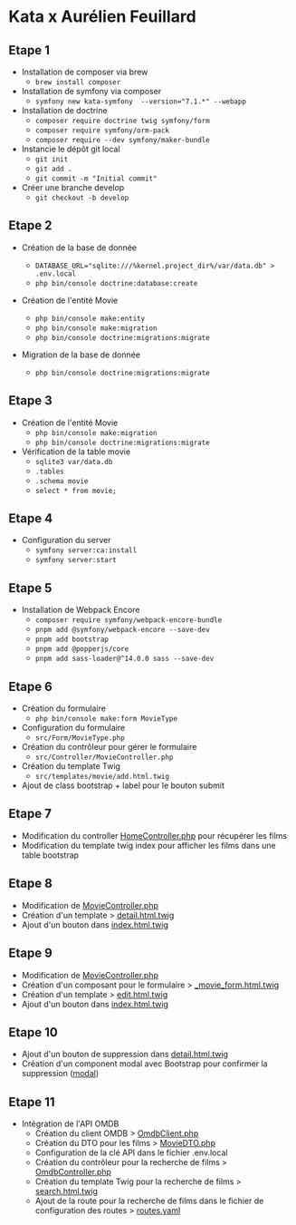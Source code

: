# Kata x Aurélien Feuillard

## Etape 1

* Installation de composer via brew
  * `brew install composer`
* Installation de symfony via composer
  * `symfony new kata-symfony  --version="7.1.*" --webapp`
* Installation de doctrine
  * `composer require doctrine twig symfony/form`
  * `composer require symfony/orm-pack`
  * `composer require --dev symfony/maker-bundle`
* Instancie le dépôt git local
  * `git init`
  * `git add .`
  * `git commit -m "Initial commit"`
* Créer une branche develop
  * `git checkout -b develop`
  
## Etape 2

* Création de la base de donnée
  * `DATABASE_URL="sqlite:///%kernel.project_dir%/var/data.db" > .env.local`
  * `php bin/console doctrine:database:create`

* Création de l'entité Movie
  * `php bin/console make:entity`
  * `php bin/console make:migration`
  * `php bin/console doctrine:migrations:migrate`

* Migration de la base de donnée
  * `php bin/console doctrine:migrations:migrate`

## Etape 3

* Création de l'entité Movie
  * `php bin/console make:migration`
  * `php bin/console doctrine:migrations:migrate`
* Vérification de la table movie
  * `sqlite3 var/data.db`
  * `.tables`
  * `.schema movie`
  * `select * from movie;`

## Etape 4

* Configuration du server
  * `symfony server:ca:install`
  * `symfony server:start`

## Etape 5

* Installation de Webpack Encore
  * `composer require symfony/webpack-encore-bundle`
  * `pnpm add @symfony/webpack-encore --save-dev`
  * `pnpm add bootstrap`
  * `pnpm add @popperjs/core`
  * `pnpm add sass-loader@^14.0.0 sass --save-dev`

## Etape 6

* Création du formulaire
  * `php bin/console make:form MovieType`
* Configuration du formulaire
  * `src/Form/MovieType.php`
* Création du contrôleur pour gérer le formulaire
  * `src/Controller/MovieController.php`
* Création du template Twig
  * `src/templates/movie/add.html.twig`
* Ajout de class bootstrap + label pour le bouton submit

## Etape 7

* Modification du controller [HomeController.php](src/Controller/HomeController.php) pour récupérer les films
* Modification du template twig index pour afficher les films dans une table bootstrap

## Etape 8

* Modification de [MovieController.php](src/Controller/MovieController.php)
* Création d'un template > [detail.html.twig](templates/movie/detail.html.twig)
* Ajout d'un bouton dans [index.html.twig](templates/home/index.html.twig)

## Etape 9

* Modification de [MovieController.php](src/Controller/MovieController.php)
* Création d'un composant pour le formulaire > [_movie_form.html.twig](templates/movie/_movie_form.html.twig)
* Création d'un template > [edit.html.twig](templates/movie/edit.html.twig)
* Ajout d'un bouton dans [index.html.twig](templates/home/index.html.twig)

## Etape 10

* Ajout d'un bouton de suppression dans [detail.html.twig](templates/movie/detail.html.twig)
* Création d'un component modal avec Bootstrap pour confirmer la suppression ([modal](templates/components/confirm_delete_modal.html.twig))

## Etape 11

* Intégration de l'API OMDB
  * Création du client OMDB > [OmdbClient.php](src/Service/OmdbClient.php)
  * Création du DTO pour les films > [MovieDTO.php](src/Class/MovieDTO.php)
  * Configuration de la clé API dans le fichier .env.local
  * Création du contrôleur pour la recherche de films > [OmdbController.php](src/Controller/OmdbController.php)
  * Création du template Twig pour la recherche de films > [search.html.twig](templates/omdb/search.html.twig)
  * Ajout de la route pour la recherche de films dans le fichier de configuration des routes > [routes.yaml](config/routes.yaml)
